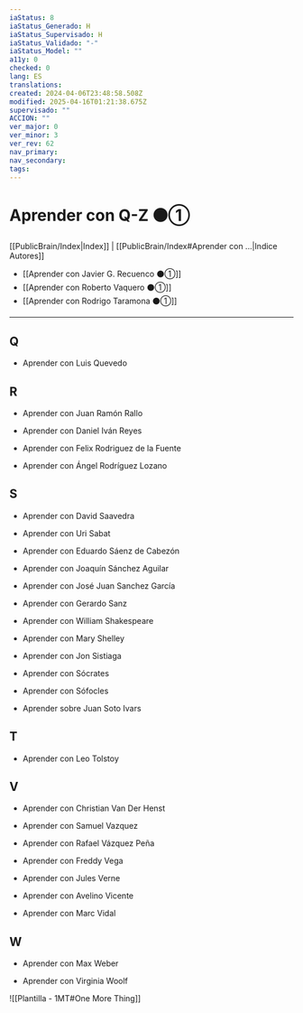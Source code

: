 ```yaml
---
iaStatus: 8
iaStatus_Generado: H
iaStatus_Supervisado: H
iaStatus_Validado: "-"
iaStatus_Model: ""
a11y: 0
checked: 0
lang: ES
translations: 
created: 2024-04-06T23:48:58.508Z
modified: 2025-04-16T01:21:38.675Z
supervisado: ""
ACCION: ""
ver_major: 0
ver_minor: 3
ver_rev: 62
nav_primary: 
nav_secondary: 
tags:
---
```

# Aprender con Q-Z ⚫①

[[PublicBrain/Index|Index]] | [[PublicBrain/Index#Aprender con ...|Indice Autores]]

* [[Aprender con Javier G. Recuenco ⚫①]]
* [[Aprender con Roberto Vaquero ⚫①]]
* [[Aprender con Rodrigo Taramona ⚫①]]

---


## Q

- Aprender con Luis Quevedo
    

## R

- Aprender con Juan Ramón Rallo
    
- Aprender con Daniel Iván Reyes
    
- Aprender con Felix Rodriguez de la Fuente
    
- Aprender con Ángel Rodríguez Lozano
    

## S

- Aprender con David Saavedra
    
- Aprender con Uri Sabat
    
- Aprender con Eduardo Sáenz de Cabezón
    
- Aprender con Joaquín Sánchez Aguilar
    
- Aprender con José Juan Sanchez García
    
- Aprender con Gerardo Sanz
    
- Aprender con William Shakespeare
    
- Aprender con Mary Shelley
    
- Aprender con Jon Sistiaga
    
- Aprender con Sócrates
    
- Aprender con Sófocles
    
- Aprender sobre Juan Soto Ivars
    

## T

- Aprender con Leo Tolstoy
    

## V

- Aprender con Christian Van Der Henst
    
- Aprender con Samuel Vazquez
    
- Aprender con Rafael Vázquez Peña
    
- Aprender con Freddy Vega
    
- Aprender con Jules Verne
    
- Aprender con Avelino Vicente
    
- Aprender con Marc Vidal
    

## W

- Aprender con Max Weber
    
- Aprender con Virginia Woolf

![[Plantilla - 1MT#One More Thing]]